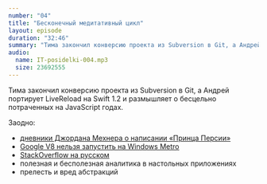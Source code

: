 ```yaml
---
number: "04"
title: "Бесконечный медитативный цикл"
layout: episode
duration: "32:46"
summary: "Тима закончил конверсию проекта из Subversion в Git, а Андрей портирует LiveReload на Swift 1.2 и размышляет о бесцельно потраченных на JavaScript годах."
audio:
  name: IT-posidelki-004.mp3
  size: 23692555
---
```


Тима закончил конверсию проекта из Subversion в Git, а Андрей портирует LiveReload на Swift 1.2 и размышляет о бесцельно потраченных на JavaScript годах.

Заодно:

- [дневники Джордана Мехнера о написании «Принца Персии»](http://www.amazon.com/Making-Prince-Persia-Jordan-Mechner-ebook/dp/B005WUE6Q2)
- [Google V8 нельзя запустить на Windows Metro](https://code.google.com/p/v8/issues/detail?id=2113)
- [StackOverflow на русском](http://ru.stackoverflow.com)
- полезная и бесполезная аналитика в настольных приложениях
- прелесть и вред абстракций
